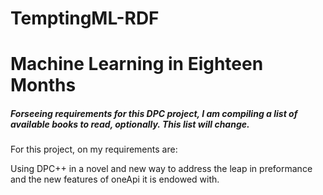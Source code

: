 # TemptingML-RDF

# Machine Learning in Eighteen Months

##### Forseeing requirements for this DPC project, I am compiling a list of available books to read, optionally. This list will change.

For this project, on my requirements are:

Using DPC++ in a novel and new way to address the leap in preformance and the new features of oneApi it is endowed with.
